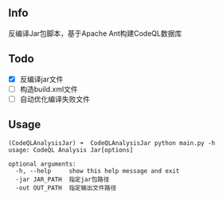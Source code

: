 ## Info

反编译Jar包脚本，基于Apache Ant构建CodeQL数据库

## Todo

- [x] 反编译jar文件
- [ ] 构造build.xml文件
- [ ] 自动优化编译失败文件

## Usage

```
(CodeQLAnalysisJar) ➜  CodeQLAnalysisJar python main.py -h
usage: CodeQL Analysis Jar[options]

optional arguments:
  -h, --help     show this help message and exit
  -jar JAR_PATH  指定jar包路径
  -out OUT_PATH  指定输出文件路径
```

